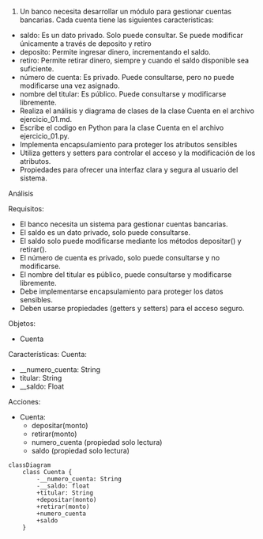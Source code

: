 1. Un banco necesita desarrollar un módulo para gestionar cuentas bancarias. Cada cuenta tiene las siguientes caracteristicas:
- saldo: Es un dato privado. Solo puede consultar. Se puede modificar únicamente a través de deposito y retiro
- deposito: Permite ingresar dinero, incrementando el saldo.
- retiro: Permite retirar dinero, siempre y cuando el saldo disponible sea suficiente.
- número de cuenta: Es privado. Puede consultarse, pero no puede modificarse una vez asignado.
- nombre del titular: Es público. Puede consultarse y modificarse libremente.
- Realiza el análisis y diagrama de clases de la clase Cuenta en el archivo ejercicio_01.md.
- Escribe el codigo en Python para la clase Cuenta en el archivo ejercicio_01.py.
- Implementa encapsulamiento para proteger los atributos sensibles
- Utiliza getters y setters para controlar el acceso y la modificación de los atributos.
- Propiedades para ofrecer una interfaz clara y segura al usuario del sistema.

Análisis

Requisitos:
- El banco necesita un sistema para gestionar cuentas bancarias.
- El saldo es un dato privado, solo puede consultarse.
- El saldo solo puede modificarse mediante los métodos depositar() y retirar().
- El número de cuenta es privado, solo puede consultarse y no modificarse.
- El nombre del titular es público, puede consultarse y modificarse libremente.
- Debe implementarse encapsulamiento para proteger los datos sensibles.
- Deben usarse propiedades (getters y setters) para el acceso seguro.

Objetos:
- Cuenta

Características:
Cuenta:
- __numero_cuenta: String
- titular: String
- __saldo: Float

Acciones:
- Cuenta:
    - depositar(monto)
    - retirar(monto)
    - numero_cuenta (propiedad solo lectura)
    - saldo (propiedad solo lectura)

```mermaid
classDiagram
    class Cuenta {
        -__numero_cuenta: String
        -__saldo: float
        +titular: String
        +depositar(monto)
        +retirar(monto)
        +numero_cuenta
        +saldo
    }
```